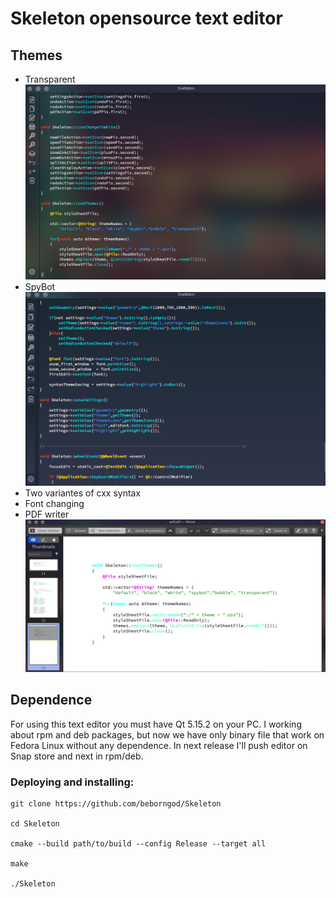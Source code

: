 # Skeleton opensource text editor

## Themes
- Transparent
![](images/transparent_theme.png)
- SpyBot
![](images/spybot_theme.png)
- Two variantes of cxx syntax
- Font changing
- PDF writer
![](images/creating_pdf.png)

## Dependence

For using this text editor you must have Qt 5.15.2 on your PC.
I working about rpm and deb packages, but now we have only binary
file that work on Fedora Linux without any dependence. 
In next release I'll push editor on Snap store and next in rpm/deb.

### Deploying and installing:

	git clone https://github.com/beborngod/Skeleton

	cd Skeleton

    cmake --build path/to/build --config Release --target all
  
    make
  
    ./Skeleton